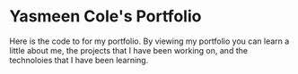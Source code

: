# Yasmeen Cole's Portfolio 

Here is the code to for my portfolio. By viewing my portfolio you can learn a little about me, the projects that I have been working on, and the technoloies that I have been learning. 
